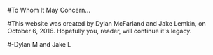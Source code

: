 #To Whom It May Concern...

#This website was created by Dylan McFarland and Jake Lemkin, on October 6, 2016. Hopefully you, reader, will continue it's legacy.

#-Dylan M and Jake L
